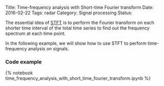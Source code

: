 Title: Time-frequency analysis with Short-time Fourier transform
Date: 2016-02-22
Tags: radar
Category: Signal processing
Status:

The essential idea of [STFT](https://en.wikipedia.org/wiki/Short-time_Fourier_transform) is to perform the Fourier transform on each shorter time interval of the total time series to find out the frequency spectrum at each time point.

In the following example, we will show how to use STFT to perform time-frequency analysis on signals.

### Code example

{% notebook time_frequency_analysis_with_short_time_fourier_transform.ipynb %}
